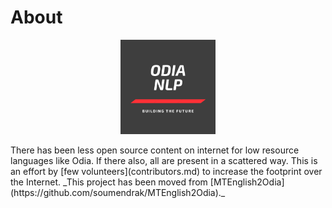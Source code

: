 # About

<p align="center">
  <img width="30%" height="30%" src="/images/logo.png">
</p>
There has been less open source content on internet for low resource languages like Odia. If there also, all are present in a scattered way.  
This is an effort by [few volunteers](contributors.md) to increase the footprint over the Internet.  
_This project has been moved from [MTEnglish2Odia](https://github.com/soumendrak/MTEnglish2Odia)._

